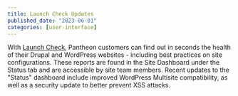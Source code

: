 ```yaml
---
title: Launch Check Updates
published_date: "2023-06-01"
categories: [user-interface]
---
```

With [Launch Check](https://pantheon.io/features/launch-check?docs), Pantheon customers can find out in seconds the health of their Drupal and WordPress websites - including best practices on site configurations. These reports are found in the Site Dashboard under the Status tab and are accessible by site team members. Recent updates to the "Status" dashboard include improved WordPress Multisite compatibility, as well as a security update to better prevent XSS attacks.
